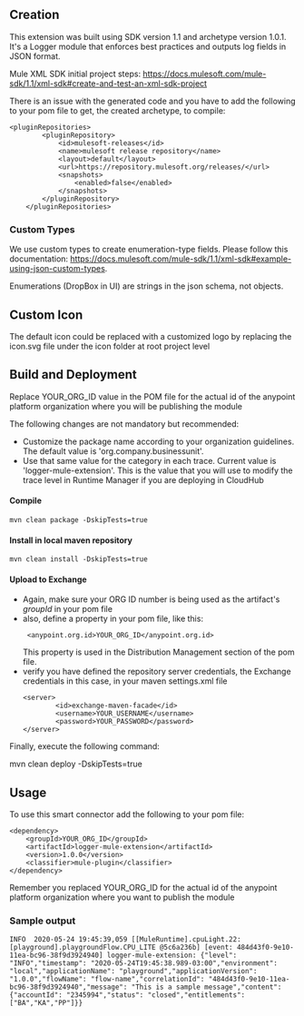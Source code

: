 ## Creation

This extension was built using SDK version 1.1 and archetype version 1.0.1.
It's a Logger module that enforces best practices and outputs log fields in JSON format.

Mule XML SDK initial project steps:
https://docs.mulesoft.com/mule-sdk/1.1/xml-sdk#create-and-test-an-xml-sdk-project

There is an issue with the generated code and you have to add the following to your pom file
to get, the created archetype, to compile:

```
<pluginRepositories>
        <pluginRepository>
            <id>mulesoft-releases</id>
            <name>mulesoft release repository</name>
            <layout>default</layout>
            <url>https://repository.mulesoft.org/releases/</url>
            <snapshots>
                <enabled>false</enabled>
            </snapshots>
        </pluginRepository>
    </pluginRepositories>
```

### Custom Types

We use custom types to create enumeration-type fields. Please follow this documentation: https://docs.mulesoft.com/mule-sdk/1.1/xml-sdk#example-using-json-custom-types.

Enumerations (DropBox in UI) are strings in the json schema, not objects.

## Custom Icon

The default icon could be replaced with a customized logo by replacing the icon.svg file under the icon folder at root project level

## Build and Deployment

Replace YOUR_ORG_ID value in the POM file for the actual id of the anypoint platform organization where you will be 
publishing the module

The following changes are not mandatory but recommended:

* Customize the package name according to your organization guidelines. The default value is 'org.company.businessunit'.
* Use that same value for the category in each trace. Current value is 'logger-mule-extension'. This is the value
  that you will use to modify  the trace level in Runtime Manager if you are deploying in CloudHub

#### Compile
```
mvn clean package -DskipTests=true
```

#### Install in local maven repository

```
mvn clean install -DskipTests=true
````

#### Upload to Exchange 

* Again, make sure your ORG ID number is being used as the artifact's _groupId_ in your pom file
* also, define a property in your pom file, like this:
  ```
   <anypoint.org.id>YOUR_ORG_ID</anypoint.org.id>
  ```
  This property is used in the Distribution Management section of the pom file.
* verify you have defined the repository server credentials, the Exchange credentials in this case, in your maven settings.xml file
  ```
  <server>
          <id>exchange-maven-facade</id>
          <username>YOUR_USERNAME</username>
          <password>YOUR_PASSWORD</password>
  </server>
  ```

Finally, execute the following command:

mvn clean deploy -DskipTests=true


## Usage

To use this smart connector add the following to your pom file:
```
<dependency>
    <groupId>YOUR_ORG_ID</groupId>
	<artifactId>logger-mule-extension</artifactId>
	<version>1.0.0</version>
	<classifier>mule-plugin</classifier>
</dependency>
```

Remember you replaced YOUR_ORG_ID for the actual id of the anypoint platform organization where you want to 
publish the module

### Sample output

```
INFO  2020-05-24 19:45:39,059 [[MuleRuntime].cpuLight.22: [playground].playgroundFlow.CPU_LITE @5c6a236b] [event: 484d43f0-9e10-11ea-bc96-38f9d3924940] logger-mule-extension: {"level": "INFO","timestamp": "2020-05-24T19:45:38.989-03:00","environment": "local","applicationName": "playground","applicationVersion": "1.0.0","flowName": "flow-name","correlationId": "484d43f0-9e10-11ea-bc96-38f9d3924940","message": "This is a sample message","content": {"accountId": "2345994","status": "closed","entitlements": ["BA","KA","PP"]}}
```
